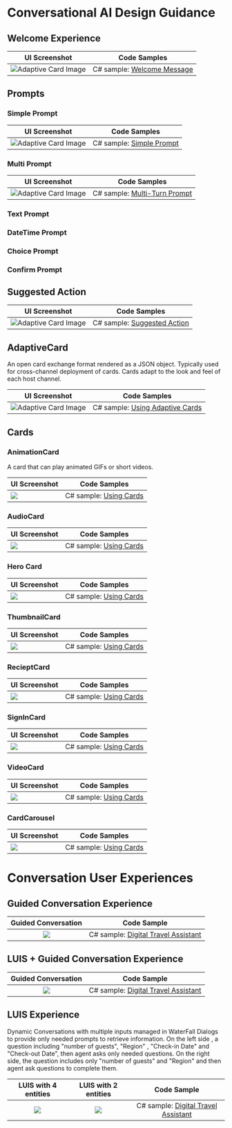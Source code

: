 # Conversational AI Design Guidance


## Welcome Experience

| UI Screenshot | Code Samples |
|----|----|
| ![Adaptive Card Image](images/welcomemessage.png) | C# sample: [Welcome Message][3] |

## Prompts
### Simple Prompt
| UI Screenshot | Code Samples |
|----|----|
| ![Adaptive Card Image](images/welcomemessage.png) | C# sample: [Simple Prompt][4] |

### Multi Prompt
| UI Screenshot | Code Samples |
|----|----|
| ![Adaptive Card Image](images/welcomemessage.png) | C# sample: [Multi-Turn Prompt][5] |

### Text Prompt
### DateTime Prompt
### Choice Prompt
### Confirm Prompt


## Suggested Action
| UI Screenshot | Code Samples |
|----|----|
| ![Adaptive Card Image](images/SuggestedCard.png) | C# sample: [Suggested Action][6] |


## AdaptiveCard
An open card exchange format rendered as a JSON object. Typically used for cross-channel deployment of cards. Cards adapt to the look and feel of each host channel.

| UI Screenshot | Code Samples |
|----|----|
| ![Adaptive Card Image](images/adaptivecard.png) | C# sample: [Using Adaptive Cards][1] |

## Cards
### AnimationCard
A card that can play animated GIFs or short videos.

| UI Screenshot | Code Samples |
|----|----|
| ![](images/thumbnailcard.png) | C# sample: [Using Cards][2] |

### AudioCard
| UI Screenshot | Code Samples |
|----|----|
| ![](images/thumbnailcard.png) | C# sample: [Using Cards][2] |

### Hero Card
| UI Screenshot | Code Samples |
|----|----|
| ![](images/herocard.png) | C# sample: [Using Cards][2] |

### ThumbnailCard
| UI Screenshot | Code Samples |
|----|----|
| ![](images/thumbnailcard.png) | C# sample: [Using Cards][2] |

### RecieptCard
| UI Screenshot | Code Samples |
|----|----|
| ![](images/thumbnailcard.png) | C# sample: [Using Cards][2] |

### SignInCard
| UI Screenshot | Code Samples |
|----|----|
| ![](images/thumbnailcard.png) | C# sample: [Using Cards][2] |


### VideoCard
| UI Screenshot | Code Samples |
|----|----|
| ![](images/thumbnailcard.png) | C# sample: [Using Cards][2] |

### CardCarousel
| UI Screenshot | Code Samples |
|----|----|
| ![](images/thumbnailcard.png) | C# sample: [Using Cards][2] |

# Conversation User Experiences

## Guided Conversation Experience
Guided Conversation | Code Sample|
:-------------------------:|:-----------:|
![](images/dialog.png)  | C# sample: [Digital Travel Assistant][7]

## LUIS + Guided Conversation Experience
Guided Conversation | Code Sample|
:-------------------------:|:-----------:|
![](images/luisdialog1.png)  | C# sample: [Digital Travel Assistant][7]


## LUIS Experience
Dynamic Conversations with multiple inputs managed in WaterFall Dialogs to provide only needed prompts to retrieve information.
On the left side , a question including "number of guests", "Region" , "Check-in Date" and "Check-out Date", then agent asks only needed questions. 
On the right side, the question includes only "number of guests" and "Region" and then agent ask questions to complete them.

 LUIS with 4 entities             |  LUIS with 2 entities | Code Sample|
:-------------------------:|:-------------------------:|:-----------:|
![](images/luisdialog.png)  |  ![](images/luisdialog2.png) | C# sample: [Digital Travel Assistant][7]



[1]: https://github.com/Microsoft/BotBuilder-Samples/tree/master/samples/csharp_dotnetcore/07.using-adaptive-cards
[2]: https://github.com/Microsoft/BotBuilder-Samples/tree/master/samples/csharp_dotnetcore/06.using-cards
[3]: https://github.com/Microsoft/BotBuilder-Samples/blob/master/samples/csharp_dotnetcore/03.welcome-user
[4]: https://github.com/Microsoft/BotBuilder-Samples/blob/master/samples/csharp_dotnetcore/04.simple-prompt
[5]: https://github.com/Microsoft/BotBuilder-Samples/blob/master/samples/csharp_dotnetcore/05.multi-turn-prompt
[6]: https://github.com/Microsoft/BotBuilder-Samples/blob/master/samples/csharp_dotnetcore/08.suggested-actions
[7]: https://github.com/ikivanc/Digital-Travel-Assistant